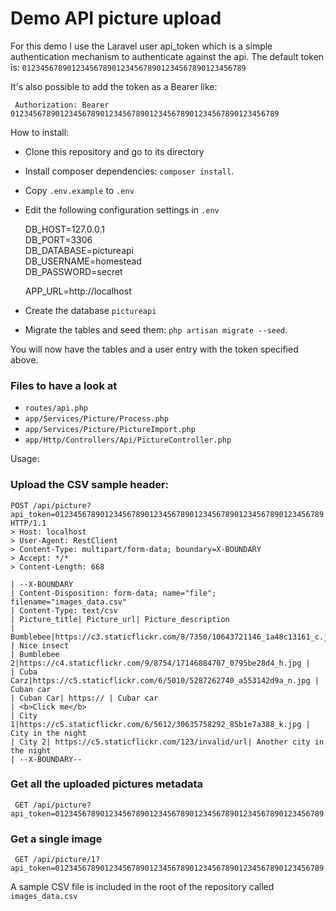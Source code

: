 # Demo API picture upload

For this demo I use the Laravel user api_token which is a simple authentication mechanism to authenticate against the api.
The default token is: `01234567890123456789012345678901234567890123456789`

It's also possible to add the token as a Bearer like:

` Authorization: Bearer 012345678901234567890123456789012345678901234567890123456789`

How to install:

- Clone this repository and go to its directory
- Install composer dependencies: `composer install`.
- Copy `.env.example` to `.env` 
- Edit the following configuration settings in `.env`
     
    DB_HOST=127.0.0.1  
    DB_PORT=3306  
    DB_DATABASE=pictureapi  
    DB_USERNAME=homestead  
    DB_PASSWORD=secret
    
    APP_URL=http://localhost

- Create the database `pictureapi`
- Migrate the tables and seed them: `php artisan migrate --seed`.

You will now have the tables and a user entry with the token specified above.

### Files to have a look at
- `routes/api.php`
- `app/Services/Picture/Process.php`
- `app/Services/Picture/PictureImport.php`
- `app/Http/Controllers/Api/PictureController.php`

Usage:

### Upload the CSV sample header:
```
POST /api/picture?api_token=012345678901234567890123456789012345678901234567890123456789 HTTP/1.1
> Host: localhost
> User-Agent: RestClient
> Content-Type: multipart/form-data; boundary=X-BOUNDARY
> Accept: */*
> Content-Length: 668

| --X-BOUNDARY
| Content-Disposition: form-data; name="file"; filename="images_data.csv"
| Content-Type: text/csv
| Picture_title| Picture_url| Picture_description
| Bumblebee|https://c3.staticflickr.com/8/7350/10643721146_1a48c13161_c.jpg | Nice insect
| Bumblebee 2|https://c4.staticflickr.com/9/8754/17146884707_0795be28d4_h.jpg |
| Cuba Carz|https://c5.staticflickr.com/6/5010/5287262740_a553142d9a_n.jpg | Cuban car
| Cuban Car| https:// | Cubar car
| <b>Click me</b>
| City 1|https://c5.staticflickr.com/6/5612/30635758292_85b1e7a388_k.jpg | City in the night
| City 2| https://c5.staticflickr.com/123/invalid/url| Another city in the night
| --X-BOUNDARY-- 
```

### Get all the uploaded pictures metadata

` GET /api/picture?api_token=012345678901234567890123456789012345678901234567890123456789`

### Get a single image

` GET /api/picture/1?api_token=012345678901234567890123456789012345678901234567890123456789`

A sample CSV file is included in the root of the repository called `images_data.csv`

